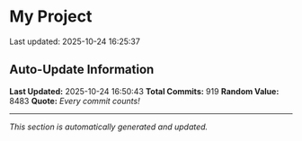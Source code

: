 # My Project


Last updated: 2025-10-24 16:25:37






























































































































































































































































































































































































































































































































































































































































































































































































































































































































































































































































































































































































































































































































































## Auto-Update Information

**Last Updated:** 2025-10-24 16:50:43
**Total Commits:** 919
**Random Value:** 8483
**Quote:** _Every commit counts!_

---
_This section is automatically generated and updated._